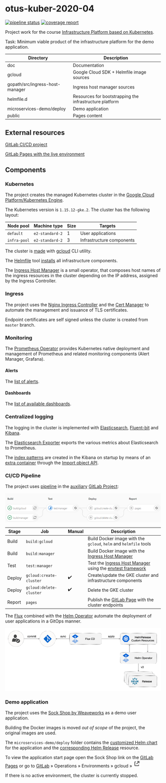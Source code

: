 # otus-kuber-2020-04

[![pipeline status](https://gitlab.com/kshuleshov/otus-kuber-2020-04/badges/master/pipeline.svg)](https://gitlab.com/kshuleshov/otus-kuber-2020-04/-/commits/master)
[![coverage report](https://gitlab.com/kshuleshov/otus-kuber-2020-04/badges/master/coverage.svg)](https://gitlab.com/kshuleshov/otus-kuber-2020-04/-/commits/master)

Project work for the course [Infrastructure Platform based on Kubernetes](https://otus.ru/learning/51674/).

Task: Minimum viable product of the infrastructure platform for the demo application.

| Directory | Description |
| --------- | ----------- |
| doc | Documentation |
| gcloud | Google Cloud SDK + Helmfile image sources |
| gopath/src/ingress-host-manager | Ingress host manager sources |
| helmfile.d | Resources for bootstrapping the infrastructure platform |
| microservices-demo/deploy | Demo application |
| public | Pages content |

## External resources

[GitLab CI/CD project](https://gitlab.com/kshuleshov/otus-kuber-2020-04)

[GitLab Pages with the live environment](https://kshuleshov.gitlab.io/otus-kuber-2020-04/)

## Components
### Kubernetes

The project creates the managed Kubernetes cluster in the [Google Cloud Platform/Kubernetes Engine](https://console.cloud.google.com/kubernetes).

The Kubernetes version is `1.15.12-gke.2`.
The cluster has the following layout:

| Node pool | Machine type | Size | Targets |
| --------- | ------------ | ---- | ------- |
| `default` | `e2-standard-2` | 1 | User applications |
| `infra-pool` | `e2-standard-2` | 3 | Infrastructure components |

The cluster is [made](./1-create-cluster.sh) with [gcloud](https://cloud.google.com/sdk/install) CLI utility.
 
The [Helmfile](https://github.com/roboll/helmfile) tool [installs](./2-install-infra.sh) all infrastructure components.

The [Ingress Host Manager](./gopath/src/ingress-host-manager) is a small operator,
that composes host names of the ingress resources in the cluster
depending on the IP address, assigned by the Ingress Controller.

### Ingress

The project uses the [Nginx Ingress Controller](https://github.com/kubernetes/ingress-nginx)
and the [Cert Manager](https://github.com/jetstack/cert-manager)
to automate the management and issuance of TLS certificates.

Endpoint certificates are self signed unless the cluster is created from `master` branch.

### Monitoring

The [Prometheus Operator](https://github.com/prometheus-operator/prometheus-operator)
provides Kubernetes native deployment and management of Prometheus and related monitoring components (Alert Manager, Grafana).

#### Alerts

The [list of alerts](doc/alerts.md).

#### Dashboards

The [list of available dashboards](doc/dashboards.md).

### Centralized logging

The logging in the cluster is implemented with [Elasticsearch](https://www.elastic.co/elasticsearch/),
[Fluent-bit](https://fluentbit.io/) and [Kibana](https://www.elastic.co/kibana).

The [Elasticsearch Exporter](https://github.com/justwatchcom/elasticsearch_exporter)
exports the various metrics about Elasticsearch to Prometheus.

The [index patterns](./helmfile.d/values/files/kibana.import.ndjson)
are created in the Kibana on startup by means of an [extra container](./helmfile.d/values/kibana.values.yaml)
through the [Import object API](https://www.elastic.co/guide/en/kibana/current/saved-objects-api-import.html).

### CI/CD Pipeline

The project uses [pipeline](./.gitlab-ci.yml) in the [auxiliary](https://about.gitlab.com/solutions/github/)
[GitLab Project](https://gitlab.com/kshuleshov/otus-kuber-2020-04/-/pipelines):

![GitLab Pipeline](./doc/gitlab-pipeline.png)

| Stage | Job | Manual | Description |
| ----- | --- | ------ | ----------- |
| Build | `build:gcloud` | | Build Docker image with the `gcloud`, `helm` and `helmfile` tools |
| Build | `build:manager` | | Build Docker image with the [Ingress Host Manager](./gopath/src/ingress-host-manager) |
| Test | `test:manager` | | Test the [Ingress Host Manager](./gopath/src/ingress-host-manager) using the [envtest framework](https://book.kubebuilder.io/cronjob-tutorial/writing-tests.html) |
| Deploy | `gcloud:create-cluster` | :heavy_check_mark: | Create/update the GKE cluster and infrastructure components |
| Deploy | `gcloud:delete-cluster` | :heavy_check_mark: | Delete the GKE cluster |
| Report | `pages` | | Publish the [GitLab Page](https://kshuleshov.gitlab.io/otus-kuber-2020-04/) with the cluster endpoints |

The [Flux](https://github.com/fluxcd/flux) combined with the [Helm Operator](https://docs.fluxcd.io/projects/helm-operator/en/latest/) automate the deployment of user applications in a GitOps manner.

![GitOps](./doc/fluxcd-helm-operator-diagram.png)

### Demo application

The project uses the [Sock Shop by Weaveworks](https://microservices-demo.github.io/) as a demo user application.

Building the Docker images is moved _out of scope_ of the project, the original images are used.

The `microservices-demo/deploy` folder contains
the [customized Helm chart](./microservices-demo/deploy/charts/sock-shop) for the application
and the [corresponding Helm Release](./microservices-demo/deploy/releases/sock-shop.yaml) resource.

To view the application start page open the Sock Shop link on the [GitLab Pages](https://kshuleshov.gitlab.io/otus-kuber-2020-04/)
or go to [GitLab](https://gitlab.com/kshuleshov/otus-kuber-2020-04) »
Operations »
Environments »
gcloud »
![Open live environment](doc/gitlab-external-link.png)

If there is no active environment, the cluster is currently stopped.

